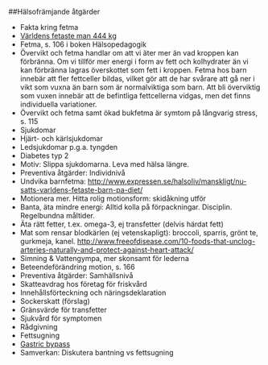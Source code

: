 ##Hälsofrämjande åtgärder
* Fakta kring fetma
 * [Världens fetaste man 444 kg](http://nyheter24.se/nyheter/udda/823120-varldens-fetaste-man-dog-pa-juldagen-vagde-over-400-kilo)
 * Fetma, s. 106 i boken Hälsopedagogik
 * Övervikt och fetma handlar om att vi äter mer än vad kroppen kan förbränna. Om vi tillför mer energi i form av fett och kolhydrater än vi kan förbränna lagras överskottet som fett i kroppen. Fetma hos barn innebär att fler fettceller bildas, vilket gör att de har svårare att gå ner i vikt som vuxna än barn som är normalviktiga som barn. Att bli överviktig som vuxen innebär att de befintliga fettcellerna vidgas, men det finns individuella variationer. 
 * Övervikt och fetma samt ökad bukfetma är symtom på långvarig stress, s. 115
* Sjukdomar
 * Hjärt- och kärlsjukdomar
 * Ledsjukdomar p.g.a. tyngden
 * Diabetes typ 2
* Motiv: Slippa sjukdomarna. Leva med hälsa längre.
* Preventiva åtgärder: Individnivå
 * Undvika barnfetma: http://www.expressen.se/halsoliv/manskligt/nu-satts-varldens-fetaste-barn-pa-diet/
 * Motionera mer. Hitta rolig motionsform: skidåkning utför
 * Banta, äta mindre energi: Alltid kolla på förpackningar. Disciplin. Regelbundna måltider.
 * Äta rätt fetter, t.ex. omega-3, ej transfetter (delvis härdat fett)
 * Mat som rensar blodkärlen (ej vetenskapligt): broccoli, sparris, grönt te, gurkmeja, kanel. http://www.freeofdisease.com/10-foods-that-unclog-arteries-naturally-and-protect-against-heart-attack/
 * Simning & Vattengympa, mer skonsamt för lederna
 * Beteendeförändring motion, s. 166
* Preventiva åtgärder: Samhällsnivå
 * Skatteavdrag hos företag för friskvård
 * Innehållsförteckning och näringsdeklaration
 * Sockerskatt (förslag)
 * Gränsvärde för transfetter
 * Sjukvård för symptomen
  * Rådgivning 
  * Fettsugning
  * [Gastric bypass](http://www.1177.se/Vastra-Gotaland/Fakta-och-rad/Mer-om/Fetma-kan-behandlas-med-magsacksoperation/)
 * Samverkan: Diskutera bantning vs fettsugning
